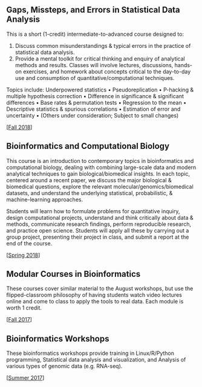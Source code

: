 ## Gaps, Missteps, and Errors in Statistical Data Analysis
This is a short (1-credit) intermediate-to-advanced course designed to:
1) Discuss common misunderstandings & typical errors in the practice of statistical data analysis.
2) Provide a mental toolkit for critical thinking and enquiry of analytical methods and results.
Classes will involve lectures, discussions, hands-on exercises, and homework about concepts critical to the day-to-day use and consumption of quantitative/computational techniques.

Topics include: Underpowered statistics • Pseudoreplication • P-hacking & multiple hypothesis correction • Difference in significance & significant differences • Base rates & permutation tests • Regression to the mean • Descriptive statistics & spurious correlations • Estimation of error and uncertainty • (Others under consideration; Subject to small changes)

\[[Fall 2018](2018-fall_statgaps/)\]

## Bioinformatics and Computational Biology
This course is an introduction to contemporary topics in bioinformatics and computational biology, dealing with combining large-scale data and modern analytical techniques to gain biological/biomedical insights. In each topic, centered around a recent paper, we discuss the major biological & biomedical questions, explore the relevant molecular/genomics/biomedical datasets, and understand the underlying statistical, probabilistic, & machine-learning approaches.

Students will learn how to formulate problems for quantitative inquiry, design computational projects, understand and think critically about data & methods, communicate research findings, perform reproducible research, and practice open science. Students will apply all these by carrying out a group project, presenting their project in class, and submit a report at the end of the course.

\[[Spring 2018](2018-spring_compbio/)\]

## Modular Courses in Bioinformatics
These courses cover similar material to the August workshops, but use the flipped-classroom philosophy of having students watch video lectures online and come to class to apply the tools to real data. Each module is worth 1 credit.

\[[Fall 2017](bioinfomodules/)\]

## Bioinformatics Workshops
These bioinformatics workshops provide training in Linux/R/Python programming, Statistical data analysis and visualization, and Analysis of various types of genomic data (e.g. RNA-seq).

\[[Summer 2017](bioinfoworkshops/)\]
